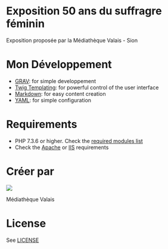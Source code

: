 # Exposition 50 ans du suffragre féminin

Exposition proposée par la Médiathèque Valais - Sion

# Mon Développement

* [GRAV](https://getgrav.org): for simple developpement
* [Twig Templating](https://twig.sensiolabs.org/): for powerful control of the user interface
* [Markdown](https://en.wikipedia.org/wiki/Markdown): for easy content creation
* [YAML](https://yaml.org): for simple configuration

# Requirements

- PHP 7.3.6 or higher. Check the [required modules list](https://learn.getgrav.org/basics/requirements#php-requirements)
- Check the [Apache](https://learn.getgrav.org/basics/requirements#apache-requirements) or [IIS](https://learn.getgrav.org/basics/requirements#iis-requirements) requirements

# Créer par 

<img src="https://pbs.twimg.com/profile_images/834321646932656129/a3Jxex5e_200x200.jpg" />

Médiathèque Valais

# License

See [LICENSE](LICENSE.txt)
